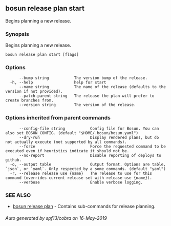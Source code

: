 ## bosun release plan start

Begins planning a new release.

### Synopsis

Begins planning a new release.

```
bosun release plan start [flags]
```

### Options

```
      --bump string           The version bump of the release.
  -h, --help                  help for start
      --name string           The name of the release (defaults to the version if not provided).
      --patch-parent string   The release the plan will prefer to create branches from.
      --version string        The version of the release.
```

### Options inherited from parent commands

```
      --config-file string           Config file for Bosun. You can also set BOSUN_CONFIG. (default "$HOME/.bosun/bosun.yaml")
      --dry-run                      Display rendered plans, but do not actually execute (not supported by all commands).
      --force                        Force the requested command to be executed even if heuristics indicate it should not be.
      --no-report                    Disable reporting of deploys to github.
  -o, --output table                 Output format. Options are table, `json`, or `yaml`. Only respected by a some commands. (default "yaml")
  -r, --release release use {name}   The release to use for this command (overrides current release set with release use {name}).
      --verbose                      Enable verbose logging.
```

### SEE ALSO

* [bosun release plan](bosun_release_plan.md)	 - Contains sub-commands for release planning.

###### Auto generated by spf13/cobra on 16-May-2019
